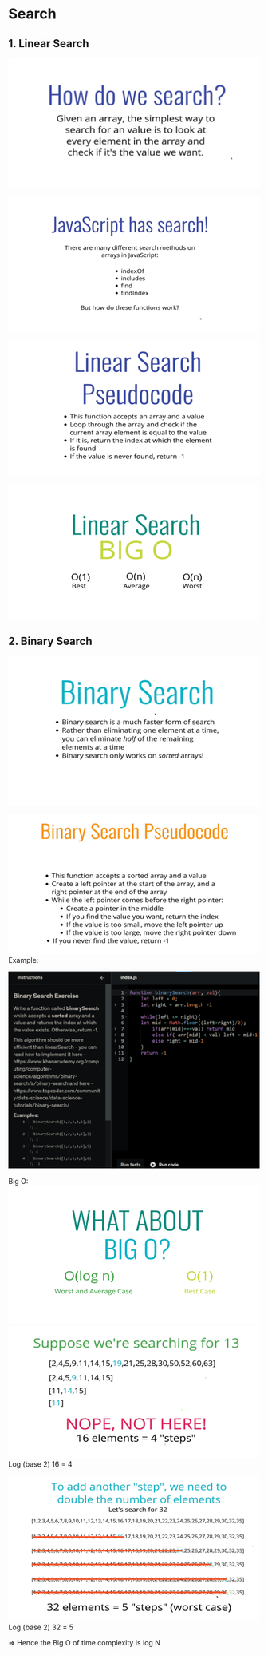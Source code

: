 # Search

## 1. Linear Search

![Alt text](image.png)

![Alt text](image-1.png)

![Alt text](image-3.png)

![Alt text](image-2.png)
<br>

## 2. Binary Search

![Alt text](image-4.png)

![Alt text](image-5.png)
Example:

![Alt text](image-6.png)

Big O:
![Alt text](image-7.png)
![Alt text](image-8.png)
Log (base 2) 16 = 4

![Alt text](image-9.png)
Log (base 2) 32 = 5

=> Hence the Big O of time complexity is log N
<br>
